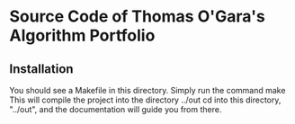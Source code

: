 # Source Code of Thomas O'Gara's Algorithm Portfolio

## Installation
You should see a Makefile in this directory.
Simply run the command
    make
This will compile the project into the directory ../out
cd into this directory, "../out", and the documentation will guide you from there.
